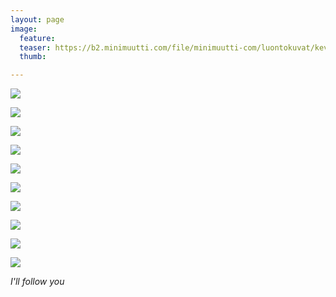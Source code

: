 ```yaml
---
layout: page
image:
  feature:
  teaser: https://b2.minimuutti.com/file/minimuutti-com/luontokuvat/kev%C3%A4t/4/DS51462-245px.jpg
  thumb:

---
```


[![](https://b2.minimuutti.com/file/minimuutti-com/luontokuvat/kev%C3%A4t/4/DS51405-800px.jpg)](https://dl.dropboxusercontent.com/sh/ea1wtnz7z734o12/AACis4_WtsOQnviQ3BAQC04wa/luontokuvat/kev%C3%A4t/4/DS51405.jpg)

[![](https://b2.minimuutti.com/file/minimuutti-com/luontokuvat/kev%C3%A4t/4/DS51418-800px.jpg)](https://dl.dropboxusercontent.com/sh/ea1wtnz7z734o12/AABpIr-pIXK2xhREOnAUTSDEa/luontokuvat/kev%C3%A4t/4/DS51418.jpg)

[![](https://b2.minimuutti.com/file/minimuutti-com/luontokuvat/kev%C3%A4t/4/DS51426-800px.jpg)](https://dl.dropboxusercontent.com/sh/ea1wtnz7z734o12/AAANtYir1OVa5thz5FH_uzYwa/luontokuvat/kev%C3%A4t/4/DS51426.jpg)

[![](https://b2.minimuutti.com/file/minimuutti-com/luontokuvat/kev%C3%A4t/4/DS51435-800px.jpg)](https://dl.dropboxusercontent.com/sh/ea1wtnz7z734o12/AADsML3hMK-URiufh_HEUJvIa/luontokuvat/kev%C3%A4t/4/DS51435.jpg)

[![](https://b2.minimuutti.com/file/minimuutti-com/luontokuvat/kev%C3%A4t/4/DS51446-800px.jpg)](https://dl.dropboxusercontent.com/sh/ea1wtnz7z734o12/AAAJCqQTmNS-Z1ZJDxU2zVIia/luontokuvat/kev%C3%A4t/4/DS51446.jpg)

[![](https://b2.minimuutti.com/file/minimuutti-com/luontokuvat/kev%C3%A4t/4/DS51506-800px.jpg)](https://dl.dropboxusercontent.com/sh/ea1wtnz7z734o12/AABbc4CQnZPBfQK-YBxlrUOsa/luontokuvat/kev%C3%A4t/4/DS51506.jpg)

[![](https://b2.minimuutti.com/file/minimuutti-com/luontokuvat/kev%C3%A4t/4/DS51508-800px.jpg)](https://dl.dropboxusercontent.com/sh/ea1wtnz7z734o12/AAD7tn8DfFUX6tg9ws_unbWEa/luontokuvat/kev%C3%A4t/4/DS51508.jpg)

[![](https://b2.minimuutti.com/file/minimuutti-com/luontokuvat/kev%C3%A4t/4/DS51459-800px.jpg)](https://dl.dropboxusercontent.com/sh/ea1wtnz7z734o12/AADO8IcudkK4MuCaJBvlBTUAa/luontokuvat/kev%C3%A4t/4/DS51459.jpg)

[![](https://b2.minimuutti.com/file/minimuutti-com/luontokuvat/kev%C3%A4t/4/DS51470-800px.jpg)](https://dl.dropboxusercontent.com/sh/ea1wtnz7z734o12/AABKx4NgxbE6L2z3fvKa_xnYa/luontokuvat/kev%C3%A4t/4/DS51470.jpg)

[![](https://b2.minimuutti.com/file/minimuutti-com/luontokuvat/kev%C3%A4t/4/DS51462-800px.jpg)](https://dl.dropboxusercontent.com/sh/ea1wtnz7z734o12/AAA8FAfMHz0TYbmCJqLlETFQa/luontokuvat/kev%C3%A4t/4/DS51462.jpg)

*I'll follow you*